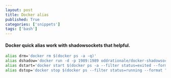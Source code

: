 ```yaml
---
layout: post
title: Docker alias
published: True
categories: ['snippets']
tags: ['bash']
---
```


#### Docker quick alias work with shadowsockets that helpful.

<!--more-->

```bash
alias drm='docker rm $(docker ps -a -q)'
alias dshadow='docker run -d -p 1989:1989 oddrationale/docker-shadowsocks -s 0.0.0.0 -p 1989 -k YQshadow -m aes-256-cfb'
alias dstart='docker start $(docker ps -a --filter status=exited --format "")'
alias dstop='docker stop $(docker ps --filter status=running --format "")'
```
